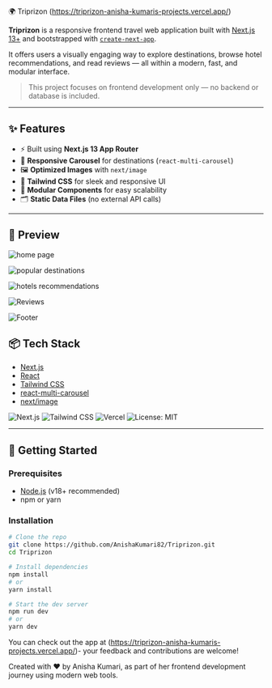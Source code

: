 🌍 Triprizon   (https://triprizon-anisha-kumaris-projects.vercel.app/)

**Triprizon** is a responsive frontend travel web application built with [Next.js 13+](https://nextjs.org/) and bootstrapped with [`create-next-app`](https://nextjs.org/docs/app/api-reference/cli/create-next-app).

It offers users a visually engaging way to explore destinations, browse hotel recommendations, and read reviews — all within a modern, fast, and modular interface.

> This project focuses on frontend development only — no backend or database is included.

---

## ✨ Features

- ⚡ Built using **Next.js 13 App Router**
- 🎠 **Responsive Carousel** for destinations (`react-multi-carousel`)
- 🖼️ **Optimized Images** with `next/image`
- 💅 **Tailwind CSS** for sleek and responsive UI
- 🧩 **Modular Components** for easy scalability
- 🗂️ **Static Data Files** (no external API calls)

---


## 📸 Preview
![home page](https://github.com/user-attachments/assets/3e56739e-a7be-4e45-9107-973ec8813e17)

![popular destinations](https://github.com/user-attachments/assets/c62bb782-dad2-475d-bc68-3a8faef8071d)

![hotels recommendations](https://github.com/user-attachments/assets/3ea9922e-fb49-4e28-b2df-464e7f21069b)

![Reviews](https://github.com/user-attachments/assets/cb68fbdb-98b3-40f1-9b3e-1a74d21b013d)

![Footer](https://github.com/user-attachments/assets/9f9e434c-f3e4-4519-8510-17237eb068f6)


## 📦 Tech Stack

- [Next.js](https://nextjs.org/)
- [React](https://reactjs.org/)
- [Tailwind CSS](https://tailwindcss.com/)
- [react-multi-carousel](https://www.npmjs.com/package/react-multi-carousel)
- [next/image](https://nextjs.org/docs/pages/api-reference/components/image)

![Next.js](https://img.shields.io/badge/Next.js-13+-black?logo=next.js)
![Tailwind CSS](https://img.shields.io/badge/TailwindCSS-2.0+-blue?logo=tailwindcss)
![Vercel](https://img.shields.io/badge/Deployed-Vercel-000?logo=vercel)
![License: MIT](https://img.shields.io/badge/License-MIT-yellow.svg)


---

## 🚀 Getting Started

### Prerequisites

- [Node.js](https://nodejs.org/) (v18+ recommended)
- npm or yarn

### Installation

```bash
# Clone the repo
git clone https://github.com/AnishaKumari82/Triprizon.git
cd Triprizon

# Install dependencies
npm install
# or
yarn install

# Start the dev server
npm run dev
# or
yarn dev
```


You can check out the app at (https://triprizon-anisha-kumaris-projects.vercel.app/)- your feedback and contributions are welcome!

Created with ❤️ by Anisha Kumari, as part of her frontend development journey using modern web tools.












